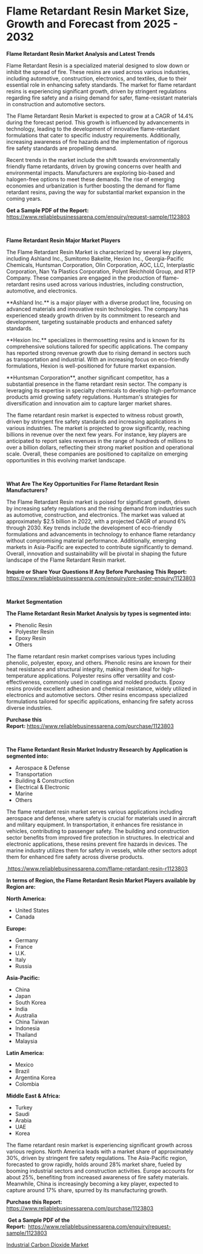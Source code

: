 <p><h1>Flame Retardant Resin Market Size, Growth and Forecast from 2025 - 2032</h1></p><p><strong>Flame Retardant Resin Market Analysis and Latest Trends</strong></p>
<p><p>Flame Retardant Resin is a specialized material designed to slow down or inhibit the spread of fire. These resins are used across various industries, including automotive, construction, electronics, and textiles, due to their essential role in enhancing safety standards. The market for flame retardant resins is experiencing significant growth, driven by stringent regulations regarding fire safety and a rising demand for safer, flame-resistant materials in construction and automotive sectors.</p><p>The Flame Retardant Resin Market is expected to grow at a CAGR of 14.4% during the forecast period. This growth is influenced by advancements in technology, leading to the development of innovative flame-retardant formulations that cater to specific industry requirements. Additionally, increasing awareness of fire hazards and the implementation of rigorous fire safety standards are propelling demand.</p><p>Recent trends in the market include the shift towards environmentally friendly flame retardants, driven by growing concerns over health and environmental impacts. Manufacturers are exploring bio-based and halogen-free options to meet these demands. The rise of emerging economies and urbanization is further boosting the demand for flame retardant resins, paving the way for substantial market expansion in the coming years.</p></p>
<p><strong>Get a Sample PDF of the Report:&nbsp;</strong> <a href="https://www.reliablebusinessarena.com/enquiry/request-sample/1123803?utm_campaign=3292&utm_medium=2&utm_source=Github&utm_content=ia&utm_term=01042025&utm_id=flame-retardant-resin">https://www.reliablebusinessarena.com/enquiry/request-sample/1123803</a></p>
<p>&nbsp;</p>
<p><strong>Flame Retardant Resin Major Market Players</strong></p>
<p><p>The Flame Retardant Resin Market is characterized by several key players, including Ashland Inc., Sumitomo Bakelite, Hexion Inc., Georgia-Pacific Chemicals, Huntsman Corporation, Olin Corporation, AOC, LLC, Interplastic Corporation, Nan Ya Plastics Corporation, Polynt Reichhold Group, and RTP Company. These companies are engaged in the production of flame-retardant resins used across various industries, including construction, automotive, and electronics.</p><p>**Ashland Inc.** is a major player with a diverse product line, focusing on advanced materials and innovative resin technologies. The company has experienced steady growth driven by its commitment to research and development, targeting sustainable products and enhanced safety standards. </p><p>**Hexion Inc.** specializes in thermosetting resins and is known for its comprehensive solutions tailored for specific applications. The company has reported strong revenue growth due to rising demand in sectors such as transportation and industrial. With an increasing focus on eco-friendly formulations, Hexion is well-positioned for future market expansion.</p><p>**Huntsman Corporation**, another significant competitor, has a substantial presence in the flame retardant resin sector. The company is leveraging its expertise in specialty chemicals to develop high-performance products amid growing safety regulations. Huntsman's strategies for diversification and innovation aim to capture larger market shares.</p><p>The flame retardant resin market is expected to witness robust growth, driven by stringent fire safety standards and increasing applications in various industries. The market is projected to grow significantly, reaching billions in revenue over the next few years. For instance, key players are anticipated to report sales revenues in the range of hundreds of millions to over a billion dollars, reflecting their strong market position and operational scale. Overall, these companies are positioned to capitalize on emerging opportunities in this evolving market landscape.</p></p>
<p>&nbsp;</p>
<p><strong>What Are The Key Opportunities For Flame Retardant Resin Manufacturers?</strong></p>
<p><p>The Flame Retardant Resin market is poised for significant growth, driven by increasing safety regulations and the rising demand from industries such as automotive, construction, and electronics. The market was valued at approximately $2.5 billion in 2022, with a projected CAGR of around 6% through 2030. Key trends include the development of eco-friendly formulations and advancements in technology to enhance flame retardancy without compromising material performance. Additionally, emerging markets in Asia-Pacific are expected to contribute significantly to demand. Overall, innovation and sustainability will be pivotal in shaping the future landscape of the Flame Retardant Resin market.</p></p>
<p><strong>Inquire or Share Your Questions If Any Before Purchasing This Report:</strong> <a href="https://www.reliablebusinessarena.com/enquiry/pre-order-enquiry/1123803?utm_campaign=3292&utm_medium=2&utm_source=Github&utm_content=ia&utm_term=01042025&utm_id=flame-retardant-resin">https://www.reliablebusinessarena.com/enquiry/pre-order-enquiry/1123803</a></p>
<p>&nbsp;</p>
<p><strong>Market Segmentation</strong></p>
<p><strong>The Flame Retardant Resin Market Analysis by types is segmented into:</strong></p>
<p><ul><li>Phenolic Resin</li><li>Polyester Resin</li><li>Epoxy Resin</li><li>Others</li></ul></p>
<p><p>The flame retardant resin market comprises various types including phenolic, polyester, epoxy, and others. Phenolic resins are known for their heat resistance and structural integrity, making them ideal for high-temperature applications. Polyester resins offer versatility and cost-effectiveness, commonly used in coatings and molded products. Epoxy resins provide excellent adhesion and chemical resistance, widely utilized in electronics and automotive sectors. Other resins encompass specialized formulations tailored for specific applications, enhancing fire safety across diverse industries.</p></p>
<p><strong>Purchase this Report:&nbsp;</strong><a href="https://www.reliablebusinessarena.com/purchase/1123803?utm_campaign=3292&utm_medium=2&utm_source=Github&utm_content=ia&utm_term=01042025&utm_id=flame-retardant-resin">https://www.reliablebusinessarena.com/purchase/1123803</a></p>
<p>&nbsp;</p>
<p><strong>The Flame Retardant Resin Market Industry Research by Application is segmented into:</strong></p>
<p><ul><li>Aerospace & Defense</li><li>Transportation</li><li>Building & Construction</li><li>Electrical & Electronic</li><li>Marine</li><li>Others</li></ul></p>
<p><p>The flame retardant resin market serves various applications including aerospace and defense, where safety is crucial for materials used in aircraft and military equipment. In transportation, it enhances fire resistance in vehicles, contributing to passenger safety. The building and construction sector benefits from improved fire protection in structures. In electrical and electronic applications, these resins prevent fire hazards in devices. The marine industry utilizes them for safety in vessels, while other sectors adopt them for enhanced fire safety across diverse products.</p></p>
<p><a href="https://www.reliablebusinessarena.com/flame-retardant-resin-r1123803?utm_campaign=3292&utm_medium=2&utm_source=Github&utm_content=ia&utm_term=01042025&utm_id=flame-retardant-resin">&nbsp;https://www.reliablebusinessarena.com/flame-retardant-resin-r1123803</a></p>
<p><strong>In terms of Region, the Flame Retardant Resin Market Players available by Region are:</strong></p>
<p>
    <p> <strong> North America: </strong>
        <ul>
            <li>United States</li>
            <li>Canada</li>
        </ul>
        </p> 
    <p> <strong> Europe: </strong>
        <ul>
            <li>Germany</li>
            <li>France</li>
            <li>U.K.</li>
            <li>Italy</li>
            <li>Russia</li>
        </ul>
        </p> 
    <p> <strong> Asia-Pacific: </strong>
        <ul>
            <li>China</li>
            <li>Japan</li>
            <li>South Korea</li>
            <li>India</li>
            <li>Australia</li>
            <li>China Taiwan</li>
            <li>Indonesia</li>
            <li>Thailand</li>
            <li>Malaysia</li>
        </ul>
        </p> 
    <p> <strong> Latin America: </strong>
        <ul>
            <li>Mexico</li>
            <li>Brazil</li>
            <li>Argentina Korea</li>
            <li>Colombia</li>
        </ul>
        </p> 
    <p> <strong> Middle East & Africa: </strong>
        <ul>
            <li>Turkey</li>
            <li>Saudi</li>
            <li>Arabia</li>
            <li>UAE</li>
            <li>Korea</li>
        </ul>
    </p>
    </p>
<p><p>The flame retardant resin market is experiencing significant growth across various regions. North America leads with a market share of approximately 30%, driven by stringent fire safety regulations. The Asia-Pacific region, forecasted to grow rapidly, holds around 28% market share, fueled by booming industrial sectors and construction activities. Europe accounts for about 25%, benefiting from increased awareness of fire safety materials. Meanwhile, China is increasingly becoming a key player, expected to capture around 17% share, spurred by its manufacturing growth.</p></p>
<p><strong>Purchase this Report: </strong><a href="https://www.reliablebusinessarena.com/purchase/1123803?utm_campaign=3292&utm_medium=2&utm_source=Github&utm_content=ia&utm_term=01042025&utm_id=flame-retardant-resin">https://www.reliablebusinessarena.com/purchase/1123803</a></p>
<p>&nbsp;<strong>Get a Sample PDF of the Report:&nbsp;&nbsp;</strong><a href="https://www.reliablebusinessarena.com/enquiry/request-sample/1123803?utm_campaign=3292&utm_medium=2&utm_source=Github&utm_content=ia&utm_term=01042025&utm_id=flame-retardant-resin">https://www.reliablebusinessarena.com/enquiry/request-sample/1123803</a></p>
<p><strong></strong></p>
<p><p><a href="https://github.com/kaloyhboosh/Market-Research-Report-List-1/blob/main/industrial-carbon-dioxide-market.md?utm_campaign=3292&utm_medium=2&utm_source=Github&utm_content=ia&utm_term=01042025&utm_id=flame-retardant-resin">Industrial Carbon Dioxide Market</a></p></p>